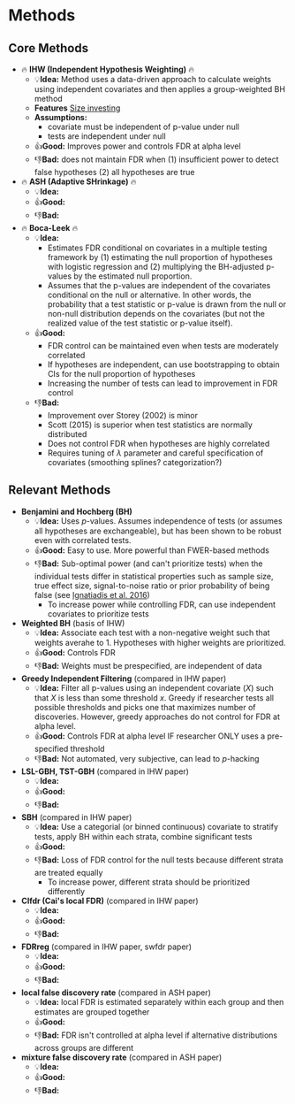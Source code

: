 # Methods

## Core Methods
- :fire: **IHW (Independent Hypothesis Weighting)** :fire:
  - :bulb:**Idea:** Method uses a data-driven approach to calculate weights using independent covariates and then applies a group-weighted BH method
  - **Features** [Size investing](https://projecteuclid.org/euclid.aos/1297779856)
  - **Assumptions:**
    - covariate must be independent of p-value under null
    - tests are independent under null 
  - :+1:**Good:** Improves power and controls FDR at alpha level
  - :-1:**Bad:** does not maintain FDR when (1) insufficient power to detect false hypotheses (2) all hypotheses are true
- :fire: **ASH (Adaptive SHrinkage)** :fire:
  - :bulb:**Idea:** 
  - :+1:**Good:**
  - :-1:**Bad:**
- :fire: **Boca-Leek** :fire:
  - :bulb:**Idea:** 
    - Estimates FDR conditional on covariates in a multiple testing framework by (1) estimating the null proportion of hypotheses with logistic regression and (2) multiplying the BH-adjusted p-values by the estimated null proportion.
    - Assumes that the p-values are independent of the covariates conditional on the null or alternative. In other words, the probability that a test statistic or p-value is drawn from the null or non-null distribution depends on the covariates (but not the realized value of the test statistic or p-value itself).
  - :+1:**Good:**
    - FDR control can be maintained even when tests are moderately correlated
    - If hypotheses are independent, can use bootstrapping to obtain CIs for the null proportion of hypotheses
    - Increasing the number of tests can lead to improvement in FDR control
  - :-1:**Bad:**
    - Improvement over Storey (2002) is minor
    - Scott (2015) is superior when test statistics are normally distributed
    - Does not control FDR when hypotheses are highly correlated
    - Requires tuning of $\lambda$ parameter and careful specification of covariates (smoothing splines? categorization?)

## Relevant Methods
- **Benjamini and Hochberg (BH)**
  - :bulb:**Idea:** Uses *p*-values. Assumes independence of tests (or assumes all hypotheses are exchangeable), but has been shown to be robust even with correlated tests. 
  - :+1:**Good:** Easy to use. More powerful than FWER-based methods
  - :-1:**Bad:** Sub-optimal power (and can't prioritize tests) when the individual tests differ in statistical properties such as sample size, true effect size, signal-to-noise ratio or prior probability of being false (see [Ignatiadis et al. 2016](https://www.ncbi.nlm.nih.gov/pubmed/27240256)) 
    - To increase power while controlling FDR, can use independent covariates to prioritize tests 
- **Weighted BH** (basis of IHW)
  - :bulb:**Idea:** Associate each test with a non-negative weight such that weights averahe to 1. Hypotheses with higher weights are prioritized. 
  - :+1:**Good:** Controls FDR 
  - :-1:**Bad:** Weights must be prespecified, are independent of data
- **Greedy Independent Filtering** (compared in IHW paper)
  - :bulb:**Idea:** Filter all p-values using an independent covariate ($X$) such that $X$ is less than some threshold $x$. Greedy if researcher tests all possible thresholds and picks one that maximizes number of discoveries. However, greedy approaches do not control for FDR at alpha level. 
  - :+1:**Good:** Controls FDR at alpha level IF researcher ONLY uses a pre-specified threshold
  - :-1:**Bad:** Not automated, very subjective, can lead to *p*-hacking
- **LSL-GBH, TST-GBH** (compared in IHW paper)
  - :bulb:**Idea:** 
  - :+1:**Good:**
  - :-1:**Bad:**
- **SBH** (compared in IHW paper)
  - :bulb:**Idea:** Use a categorial (or binned continuous) covariate to stratify tests, apply BH within each strata, combine significant tests
  - :+1:**Good:** 
  - :-1:**Bad:** Loss of FDR control for the null tests because different strata are treated equally
    - To increase power, different strata should be prioritized differently
- **Clfdr (Cai's local FDR)** (compared in IHW paper)
  - :bulb:**Idea:** 
  - :+1:**Good:**
  - :-1:**Bad:**
- **FDRreg** (compared in IHW paper, swfdr paper)
  - :bulb:**Idea:** 
  - :+1:**Good:**
  - :-1:**Bad:**
- **local false discovery rate** (compared in ASH paper)
  - :bulb:**Idea:** local FDR is estimated separately within each group and then estimates are grouped together
  - :+1:**Good:** 
  - :-1:**Bad:** FDR isn't controlled at alpha level if alternative distributions across groups are different
- **mixture false discovery rate** (compared in ASH paper)
  - :bulb:**Idea:** 
  - :+1:**Good:**
  - :-1:**Bad:**






